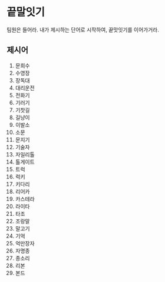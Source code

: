 # 끝말잇기

팀원은 들어라. 내가 제시하는 단어로 시작하여, 끝맛잇기를 이어가거라.



## 제시어

1. 문희수
2. 수영장
3. 장독대
4. 대리운전
5. 전화기
6. 기러기
7. 기찻길
8. 길냥이
9. 이발소
10. 소문
11. 문지기
12. 기술자
13. 자일리톨
14. 톨게이트
15. 트럭
16. 럭키
17. 키다리
18. 리어카
19. 카스테라
20. 라이타
21. 타조
22. 조랑말
23. 말고기
24. 기억
25. 억만장자
26. 자명종
27. 종소리
28. 리본
29. 본드
